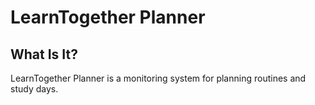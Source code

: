 # LearnTogether Planner

## What Is It?

LearnTogether Planner is a monitoring system for planning routines and study days.

